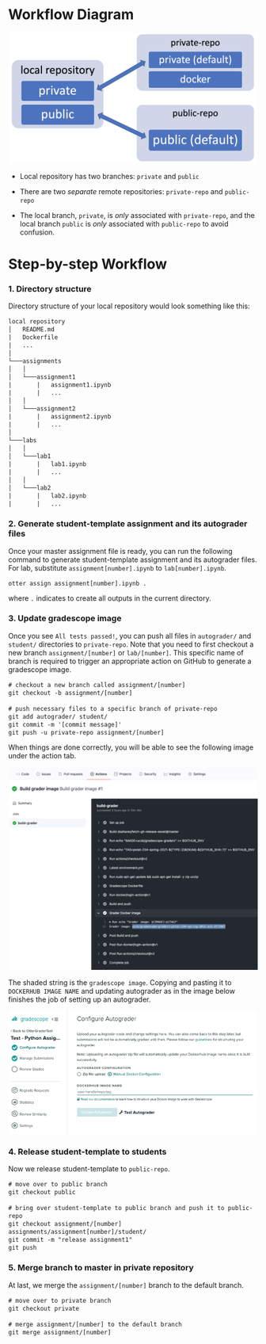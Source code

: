 
<!-- README.md is generated from README.Rmd. Please edit that file -->

Workflow Diagram
================

![workflow-diagram](images/workflow-diagram.png)

-   Local repository has two branches: `private` and `public`

-   There are two *separate* remote repositories: `private-repo` and
    `public-repo`

-   The local branch, `private`, is *only* associated with
    `private-repo`, and the local branch `public` is *only* associated
    with `public-repo` to avoid confusion.

Step-by-step Workflow
=====================

### 1. Directory structure

Directory structure of your local repository would look something like
this:

    local repository
    │   README.md
    |   Dockerfile
    |   ...
    │
    └───assignments
    │   │
    │   └───assignment1
    |       |   assignment1.ipynb
    |       |   ...
    │   │
    │   └───assignment2
    |       |   assignment2.ipynb
    |       |   ...
    │   
    └───labs
    │   │
    │   └───lab1
    |       |   lab1.ipynb
    |       |   ...
    │   │
    │   └───lab2
    |       |   lab2.ipynb
    |       |   ...

### 2. Generate student-template assignment and its autograder files

Once your master assignment file is ready, you can run the following
command to generate student-template assignment and its autograder
files. For lab, substitute `assignment[number].ipynb` to
`lab[number].ipynb`.

    otter assign assignment[number].ipynb .

where `.` indicates to create all outputs in the current directory.

### 3. Update gradescope image

Once you see `All tests passed!`, you can push all files in
`autograder/` and `student/` directories to `private-repo`. Note that
you need to first checkout a new branch `assignment/[number]` or
`lab/[number]`. This specific name of branch is required to trigger an
appropriate action on GitHub to generate a gradescope image.

    # checkout a new branch called assignment/[number]
    git checkout -b assignment/[number]

    # push necessary files to a specific branch of private-repo
    git add autograder/ student/
    git commit -m '[commit message]'
    git push -u private-repo assignment/[number]

When things are done correctly, you will be able to see the following
image under the action tab.

![gradescope-image](images/gradescope-image.png)

The shaded string is the `gradescope image`. Copying and pasting it to
`DOCKERHUB IMAGE NAME` and updating autograder as in the image below
finishes the job of setting up an autograder.

![gradescope-site-image](images/gradescope-site-image.png)

### 4. Release student-template to students

Now we release student-template to `public-repo`.

    # move over to public branch
    git checkout public

    # bring over student-template to public branch and push it to public-repo
    git checkout assignment/[number] assignments/assignment[number]/student/
    git commit -m "release assignment1"
    git push

### 5. Merge branch to master in private repository

At last, we merge the `assignment/[number]` branch to the default
branch.

    # move over to private branch
    git checkout private

    # merge assignment/[number] to the default branch
    git merge assignment/[number]
